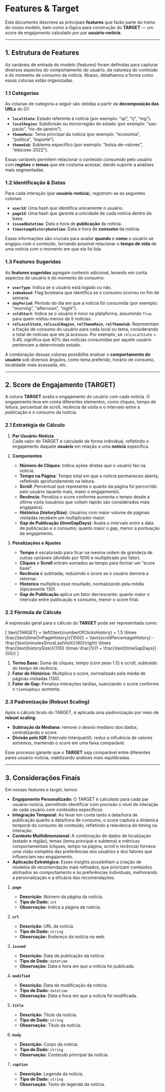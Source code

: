 # Features & Target

Este documento descreve as principais **features** que farão parte do treino do nosso modelo, bem como a lógica para construção do **TARGET** — um score de engajamento calculado por par **usuário-notícia**.

---

## 1. Estrutura de Features

As variáveis de entrada do modelo (features) foram definidas para capturar diversos aspectos do comportamento do usuário, da natureza do conteúdo e do momento de consumo da notícia. Abaixo, detalhamos a forma como essas colunas estão organizadas.

### 1.1 Categorias

As colunas de categoria a seguir são obtidas a partir da **decomposição das URLs** do G1:

- **`localState`**: Estado referente à notícia (por exemplo: “sp”, “rj”, “mg”).  
- **`localRegion`**: Subdivisão ou microrregião do estado (por exemplo: “sao-paulo”, “rio-de-janeiro”).  
- **`themeMain`**: Tema principal da notícia (por exemplo: “economia”, “politica”, “esporte”).  
- **`themeSub`**: Subtema específico (por exemplo: “bolsa-de-valores”, “eleicoes-2022”).

Essas variáveis permitem relacionar o conteúdo consumido pelo usuário com **regiões** e **temas** que ele costuma acessar, dando suporte a análises mais segmentadas.

### 1.2 Identificação & Datas

Para cada interação (par **usuário-notícia**), registram-se as seguintes colunas:

- **`userId`**: Uma hash que identifica unicamente o usuário.  
- **`pageId`**: Uma hash que garante a unicidade de cada notícia dentro da base.  
- **`issuedDatetime`**: Data e hora de **publicação** da notícia.  
- **`timestampHistoryDatetime`**: Data e hora de **consumo** da notícia.

Essas informações são cruciais para avaliar **quando** e **como** o usuário se engajou com o conteúdo, tornando possível relacionar o **tempo de vida** de uma notícia com o momento em que ela foi lida.

### 1.3 Features Sugeridas

As **features sugeridas** agregam contexto adicional, levando em conta aspectos do usuário e do momento do consumo:

- **`userType`**: Indica se o usuário está logado ou não.  
- **`isWeekend`**: Flag booleana que identifica se o consumo ocorreu no fim de semana.  
- **`dayPeriod`**: Período do dia em que a notícia foi consumida (por exemplo: “morning”, “afternoon”, “night”).  
- **`coldStart`**: Indica se o usuário é novo na plataforma, assumindo `True` para quem visitou menos de 5 notícias.  
- **`relLocalState`**, **`relLocalRegion`**, **`relThemeMain`**, **`relThemeSub`**: Representam a fração de consumo do usuário para cada local ou tema, considerando o total de notícias que ele já acessou. Por exemplo, se `relLocalState` = 0.40, significa que 40% das notícias consumidas por aquele usuário pertencem a determinado estado.

A combinação dessas colunas possibilita analisar o **comportamento do usuário** sob diversos ângulos, como tema preferido, horário de consumo, localidade mais acessada, etc.

---

## 2. Score de Engajamento (TARGET)

A coluna **TARGET** avalia o engajamento do usuário com cada notícia. O engajamento leva em conta diferentes elementos, como cliques, tempo de leitura, percentual de scroll, recência da visita e o intervalo entre a publicação e o consumo da notícia.

### 2.1 Estratégia de Cálculo

1. **Par Usuário-Notícia**  
   Cada valor do TARGET é calculado de forma individual, refletindo o engajamento daquele **usuário** em relação a uma **notícia** específica.

2. **Componentes**  
   - **Número de Cliques**: Indica ações diretas que o usuário faz na notícia.  
   - **Tempo na Página**: Tempo total em que a notícia permaneceu aberta, refletindo aprofundamento na leitura.  
   - **Scroll**: Percentual que representa o quanto da página foi percorrido pelo usuário (quanto mais, maior o engajamento).  
   - **Recência**: Penaliza o score conforme aumenta o tempo desde a última visita (usuários que voltam rápido são considerados mais engajados).  
   - **Histórico (historySize)**: Usuários com maior volume de páginas visitadas recebem um multiplicador maior.  
   - **Gap de Publicação (timeGapDays)**: Avalia o intervalo entre a data de publicação e o consumo; quanto maior o gap, menor a pontuação de engajamento.

3. **Penalizações e Ajustes**  
   - **Tempo** é escalonado para ficar na mesma ordem de grandeza de outras variáveis (dividido por 1000 e multiplicado por fator).  
   - **Cliques** e **Scroll** entram somados ao tempo para formar um “score base”.  
   - **Recência** é subtraída, reduzindo o score se o usuário demora a retornar.  
   - **Histórico** multiplica esse resultado, normalizando pela média (tipicamente 130).  
   - **Gap de Publicação** aplica um fator decrescente: quanto maior o intervalo entre publicação e consumo, menor o score final.

### 2.2 Fórmula de Cálculo

A expressão geral para o cálculo do **TARGET** pode ser representada como:

\[
\text{TARGET} = \left(\text{numberOfClicksHistory} + 1.5 \times \frac{\text{timeOnPageHistory}}{1000} + \text{scrollPercentageHistory} - \frac{\text{minutesSinceLastVisit}}{60}\right) \times \frac{\text{historySize}}{130} \times \frac{1}{1 + \frac{\text{timeGapDays}}{50}}
\]

1. **Termo Base:** Soma de cliques, tempo (com peso 1.5) e scroll, subtraído do tempo de recência.  
2. **Fator de Histórico:** Multiplica o score, normalizado pela média de páginas visitadas (130).  
3. **Fator de Gap:** Penaliza interações tardias, suavizando o score conforme o `timeGapDays` aumenta.

### 2.3 Padronização (Robust Scaling)

Após o cálculo bruto do TARGET, é aplicada uma padronização por meio de **robust scaling**:
- **Subtração da Mediana**: remove o desvio mediano dos dados, centralizando o score.  
- **Divisão pelo IQR** (Intervalo Interquartil): reduz a influência de valores extremos, mantendo o score em uma faixa comparável.

Esse processo garante que o **TARGET** seja comparável entre diferentes pares usuário-notícia, viabilizando análises mais equilibradas.

---

## 3. Considerações Finais

Em nossas features e target, temos:

- **Engajamento Personalizado:** O TARGET é calculado para cada par usuário-notícia, permitindo identificar com precisão o nível de interação de cada usuário com conteúdos específicos.
- **Integração Temporal:** Ao levar em conta tanto a data/hora de publicação quanto a data/hora de consumo, o score captura a dinâmica temporal do consumo de conteúdo, refletindo a relevância do timing na interação.
- **Contexto Multidimensional:** A combinação de dados de localização (estado e região), temas (tema principal e subtema) e métricas comportamentais (cliques, tempo na página, scroll e recência) fornece uma visão completa das preferências dos usuários e dos fatores que influenciam seu engajamento.
- **Aplicação Estratégica:** Esses insights possibilitam a criação de modelos de recomendação mais refinados, que priorizam conteúdos alinhados ao comportamento e às preferências individuais, melhorando a personalização e a eficácia das recomendações.



1. **`page`**
   - **Descrição:** Número da página da notícia.
   - **Tipo de Dado:** `int`
   - **Observação:** Indica a página da notícia.

2. **`url`**
   - **Descrição:** URL da notícia.
   - **Tipo de Dado:** `string`
   - **Observação:** Endereço da notícia na web.

3. **`issued`**
   - **Descrição:** Data de publicação da notícia.
   - **Tipo de Dado:** `datetime`
   - **Observação:** Data e hora em que a notícia foi publicada.

4. **`modified`**
   - **Descrição:** Data de modificação da notícia.
   - **Tipo de Dado:** `datetime`
   - **Observação:** Data e hora em que a notícia foi modificada.

5. **`title`**
   - **Descrição:** Título da notícia.
   - **Tipo de Dado:** `string`
   - **Observação:** Título da notícia.

6. **`body`**
   - **Descrição:** Corpo da notícia.
   - **Tipo de Dado:** `string`
   - **Observação:** Conteúdo principal da notícia.

7. **`caption`**
   - **Descrição:** Legenda da notícia.
   - **Tipo de Dado:** `string`
   - **Observação:** Texto de legenda da notícia.
